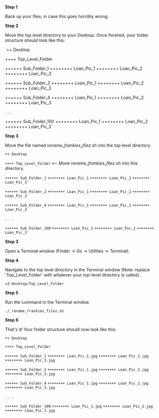 **Step 1**

Back up your files, in case this goes horribly wrong.

**Step 2**

Move the top level directory to your Desktop. Once finished, your folder structure should look like this:

`++ Desktop

++++ Top_Level_Folder

++++++ Sub_Folder_1
++++++++ Loan_Pic_1
++++++++ Loan_Pic_2
++++++++ Loan_Pic_3
                   
++++++ Sub_Folder_2
++++++++ Loan_Pic_1
++++++++ Loan_Pic_2
++++++++ Loan_Pic_3
                   
++++++ Sub_Folder_4
++++++++ Loan_Pic_1
++++++++ Loan_Pic_2
++++++++ Loan_Pic_3

.
.
.

++++++ Sub_Folder_100
++++++++ Loan_Pic_1
++++++++ Loan_Pic_2
++++++++ Loan_Pic_3`


**Step 3**

Move the file named _rename_frankies_filez.sh_ into the top level directory.

`++ Desktop`

`++++ Top_Level_Folder`   <-- Move _rename_frankies_filez.sh_ into this directory.

`++++++ Sub_Folder_1`
`++++++++ Loan_Pic_1`
`++++++++ Loan_Pic_2`
`++++++++ Loan_Pic_3`

`++++++ Sub_Folder_2`
`++++++++ Loan_Pic_1`
`++++++++ Loan_Pic_2`
`++++++++ Loan_Pic_3`

`++++++ Sub_Folder_4`
`++++++++ Loan_Pic_1`
`++++++++ Loan_Pic_2`
`++++++++ Loan_Pic_3`

`.`
`.`
`.`

`++++++ Sub_Folder_100`
`++++++++ Loan_Pic_1`
`++++++++ Loan_Pic_2`
`++++++++ Loan_Pic_3`




**Step 3**

Open a Terminal window (Finder -> Go -> Utilities -> Terminal).



**Step 4**


Navigate to the top level directory in the Terminal window (Note: replace 'Top_Level_Folder' with whatever your top-level directory is called).

`cd Desktop/Top_Level_Folder`


**Step 5**

Run the command in the Terminal window.

`./_rename_frankies_filez.sh`


**Step 6**

That's it! Your folder structure should now look like this:


`++ Desktop`

`++++ Top_Level_Folder`

`++++++ Sub_Folder_1`
`++++++++ Loan_Pic_1.jpg`
`++++++++ Loan_Pic_2.jpg`
`++++++++ Loan_Pic_3.jpg`

`++++++ Sub_Folder_2`
`++++++++ Loan_Pic_1.jpg`
`++++++++ Loan_Pic_2.jpg`
`++++++++ Loan_Pic_3.jpg`

`++++++ Sub_Folder_4`
`++++++++ Loan_Pic_1.jpg`
`++++++++ Loan_Pic_2.jpg`
`++++++++ Loan_Pic_3.jpg`

`.`
`.`
`.`

`++++++ Sub_Folder_100`
`++++++++ Loan_Pic_1.jpg`
`++++++++ Loan_Pic_2.jpg`
`++++++++ Loan_Pic_3.jpg`

